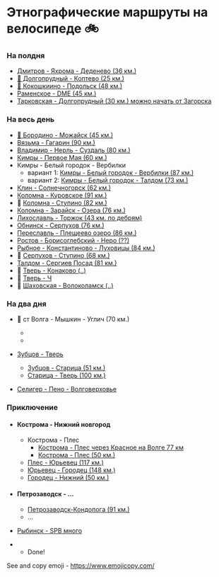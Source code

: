 # Этнографические маршруты на велосипеде 🚲

### На полдня
- [Дмитров - Яхрома - Деденево (36 км.)](https://www.strava.com/routes/15133399)
- [🗽 Долгопрудный - Коптево (25 км.)](https://www.strava.com/routes/18523786)
- [🦁 Кокошкиино - Подольск (48 км.)](https://www.strava.com/routes/16639737)
- [Раменское - DME (45 км.)](https://www.strava.com/routes/16639672) 
- [Тарковская - Долгопрудный (30 км.) можно начать от Загорска](https://www.strava.com/routes/18523928)


### На весь день

- [🍓 Бородино - Можайск (45 км.)](https://www.strava.com/routes/15133081)
- [Вязьма - Гагарин (90 км.)](https://www.strava.com/routes/16767454)
- [Владимир - Нерль - Суздаль (80 км.)](https://www.strava.com/routes/15129863)
- [Кимры - Первое Мая (60 км.)](https://www.strava.com/routes/16638214)
- Кимры - Белый городок - Вербилки
  - вариант 1: [Кимры - Белый городок - Вербилки (87 км.)](https://www.strava.com/routes/16638108) 
  - вариант 2: [Кимры - Белый городок - Талдом (73 км.)](https://www.strava.com/routes/15132567)
- [Клин - Солнечногорск (62 км.)](https://www.strava.com/routes/15129680)
- [Коломна - Куровское (91 км.)](kolomna-kurovskoe.md)
- 🙈 [Коломна - Ступино (82 км.)](kolomna-stupino.md)
- [Коломна - Зарайск - Озера (76 км.)](https://www.strava.com/routes/15132167)
- [Лихославль - Торжок (43 км. по дебрям)](https://www.strava.com/routes/15130089)
- [Обнинск - Серпухов (76 км.)](https://www.strava.com/routes/15163010)
- [Переславль - Плещеево озеро (86 км.)](https://www.strava.com/routes/15129981)
- [Ростов - Борисоглебский - Неро (??) ](https://www.strava.com/routes/15129947)
- [Рыбное - Константиново - Луховицы (84 км.)](https://www.strava.com/routes/15198844) 
- 🐃 [Серпухов - Ступино (68 км.)](stupino-serpuhov.md)
- [Талдом - Сергиев Посад (81 км.)](https://www.strava.com/routes/16638140)
- 🤟 [Тверь - Конаково (..)]()
- 🤟 [Тверь - Ч ]()
- 🤟 [Шаховская - Волоколамск (..)]()

### На два дня
- 🤟 ст Волга - Мышкин - Углич (70 км.)
  - [](-)
  - [](-)

- [Зубцов - Тверь ](tver-staritsa-zubtsov.md)
  - [Зубцов - Старица (51 км.)](https://www.strava.com/routes/16625854)
  - [Старица - Тверь (100 км.)]( - )

- [Селигер - Пено - Волговерховье](https://www.strava.com/routes/15130341)

### Приключение

- #### Кострома - Нижний новгород
  - Кострома - Плес
    - [Кострома - Плес через Красное на Волге 77 км](https://www.strava.com/routes/17328744)
    - [Кострома - Плес (50 км.)](https://www.strava.com/routes/17328589)
  - [Плес - Юрьевец (117 км.)](https://www.strava.com/routes/17329026)
  - [Юрьевец - Городец (148 км.)](https://www.strava.com/routes/17329137)
  - [Городец - Нижний (50 км.)](https://www.strava.com/routes/17329153) 


- #### Петрозаводск - ...
  - [Петрозаводск-Кондопога (91 км.)](https://www.strava.com/routes/17409938)
  - ...
- [Рыбинск - SPB много]()

* - Done!

See and copy emoji - https://www.emojicopy.com/
